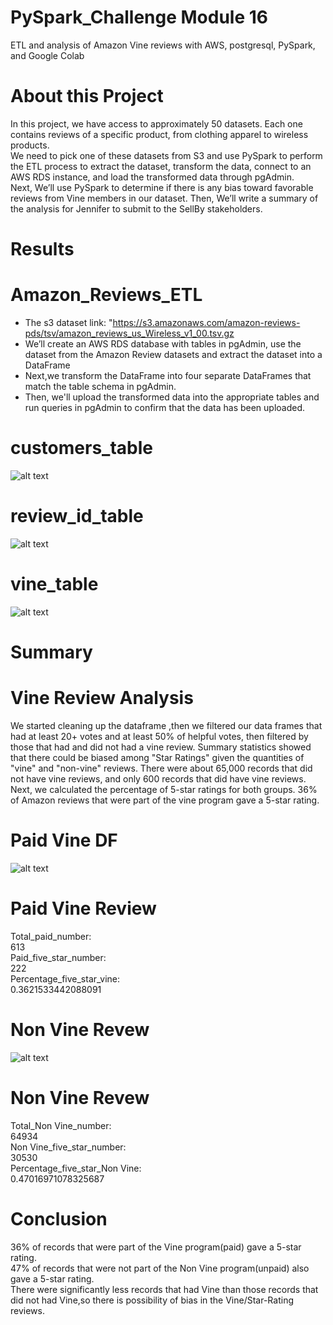 # PySpark_Challenge Module 16 
ETL and analysis of Amazon Vine reviews with AWS, postgresql, PySpark, and Google Colab</b> 
# <b>About this Project</b> 
In this project, we have access to approximately 50 datasets. Each one contains reviews of a specific product, from clothing apparel to wireless products.</br> We need to pick one of these datasets from S3 and use PySpark to perform the ETL process to extract the dataset, transform the data, connect to an AWS RDS instance, and load the transformed data through pgAdmin. </br>Next, We’ll use PySpark to determine if there is any bias toward favorable reviews from Vine members in our dataset. Then, We’ll write a summary of the analysis for Jennifer to submit to the SellBy stakeholders.</br>

# <b>Results</b> </br>
# Amazon_Reviews_ETL </br>
* The s3 dataset link:   "https://s3.amazonaws.com/amazon-reviews-pds/tsv/amazon_reviews_us_Wireless_v1_00.tsv.gz  </br>
* We’ll create an AWS RDS database with tables in pgAdmin, use the dataset from the Amazon Review datasets and extract the dataset into a DataFrame</br>
* Next,we transform the DataFrame into four separate DataFrames that match the table schema in pgAdmin. </br>
* Then, we'll upload the transformed data into the appropriate tables and run  queries in pgAdmin to confirm that the data has been uploaded.</br>

# customers_table  </br>
![alt text](https://github.com/ramyasnl/PySpark_Challenge/blob/main/Images/customertable.png) </br>

# review_id_table</br>
![alt text](https://github.com/ramyasnl/PySpark_Challenge/blob/main/Images/review_id_table.png) </br>

# vine_table </br>
![alt text](https://github.com/ramyasnl/PySpark_Challenge/blob/main/Images/vinetable.png) </br>


# <b>Summary</b>
# Vine Review Analysis 
We started cleaning up the dataframe ,then we filtered our data frames that had at least 20+ votes and at least 50% of helpful votes, then filtered by those that had and did not had a vine review. Summary statistics showed that there could be biased among "Star Ratings" given the quantities of "vine" and "non-vine" reviews. There were about 65,000 records that did not have vine reviews, and only 600 records that did have vine reviews. Next, we calculated the percentage of 5-star ratings for both groups. 36% of Amazon reviews that were part of the vine program gave a 5-star rating.</br>

# Paid Vine DF </br>
![alt text](https://github.com/ramyasnl/PySpark_Challenge/blob/main/Images/vinedf.png) </br>

# Paid Vine Review</br>
Total_paid_number:</br>
613</br>
Paid_five_star_number:</br>
222</br>
Percentage_five_star_vine:</br>
0.3621533442088091</br>

# Non Vine Revew</br>
![alt text](https://github.com/ramyasnl/PySpark_Challenge/blob/main/Images/nonvine.png) </br>

# Non Vine Revew</br>
Total_Non Vine_number:</br>
64934</br>
Non Vine_five_star_number:</br>
30530</br>
Percentage_five_star_Non Vine:</br>
0.47016971078325687

# <b>Conclusion</b></br>
36% of records that were part of the Vine program(paid) gave a 5-star rating.</br>
47% of records that were not part of the Non Vine program(unpaid) also gave a 5-star rating.</br>
There were significantly less records that had Vine than those records that did not had Vine,so there is possibility of bias in the Vine/Star-Rating reviews.
